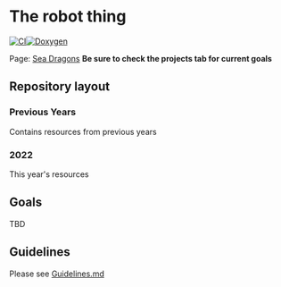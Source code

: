 # The robot thing
[![CI](https://github.com/Carterpersall/FIRST-Robotics-7446/actions/workflows/main.yml/badge.svg)](https://github.com/Carterpersall/FIRST-Robotics-7446/actions/workflows/main.yml)[![Doxygen](https://github.com/Carterpersall/FIRST-Robotics-7446/actions/workflows/Doxygen.yml/badge.svg)](https://github.com/Carterpersall/FIRST-Robotics-7446/actions/workflows/Doxygen.yml)

Page: [Sea Dragons](https://carterpersall.github.io/FIRST-Robotics-7446/html/index.html)
**Be sure to check the projects tab for current goals**

## Repository layout

### Previous Years

Contains resources from previous years

### 2022

This year's resources

## Goals

TBD

## Guidelines

Please see [Guidelines.md](2022/Guidelines.md)
